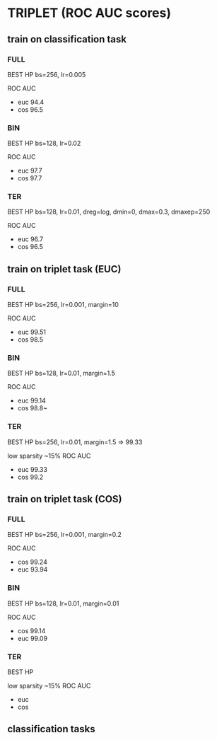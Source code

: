 # TRIPLET (ROC AUC scores)

## train on classification task

### FULL

BEST HP
bs=256, lr=0.005

ROC AUC
- euc 94.4
- cos 96.5
  
### BIN
BEST HP
bs=128, lr=0.02

ROC AUC
- euc 97.7
- cos 97.7
  
### TER
BEST HP
bs=128, lr=0.01, dreg=log, dmin=0, dmax=0.3, dmaxep=250

ROC AUC
- euc 96.7
- cos 96.5


## train on triplet task (EUC)

### FULL
BEST HP
bs=256, lr=0.001, margin=10

ROC AUC
- euc 99.51
- cos 98.5
  
### BIN
BEST HP
bs=128, lr=0.01, margin=1.5

ROC AUC
- euc 99.14
- cos 98.8~

### TER
BEST HP
bs=256, lr=0.01, margin=1.5 => 99.33

low sparsity ~15%
ROC AUC
- euc 99.33
- cos 99.2



## train on triplet task (COS)

### FULL
BEST HP
bs=256, lr=0.001, margin=0.2

ROC AUC
- cos 99.24
- euc 93.94
  
### BIN
BEST HP
bs=128, lr=0.01, margin=0.01

ROC AUC
- cos  99.14
- euc  99.09

### TER
BEST HP


low sparsity ~15%
ROC AUC
- euc  
- cos 


## classification tasks